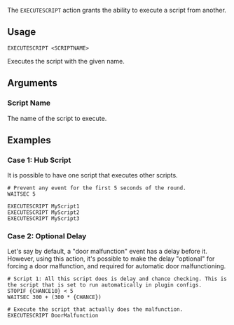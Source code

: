 The `EXECUTESCRIPT` action grants the ability to execute a script from another.

## Usage
```
EXECUTESCRIPT <SCRIPTNAME>
```
Executes the script with the given name.

## Arguments
### Script Name
The name of the script to execute.

## Examples
### Case 1: Hub Script
It is possible to have one script that executes other scripts.

```
# Prevent any event for the first 5 seconds of the round.
WAITSEC 5

EXECUTESCRIPT MyScript1
EXECUTESCRIPT MyScript2
EXECUTESCRIPT MyScript3
```

### Case 2: Optional Delay
Let's say by default, a "door malfunction" event has a delay before it. However, using this action, it's possible to make the delay "optional" for forcing a door malfunction, and required for automatic door malfunctioning.
```
# Script 1: All this script does is delay and chance checking. This is the script that is set to run automatically in plugin configs.
STOPIF {CHANCE10} < 5
WAITSEC 300 + (300 * {CHANCE})

# Execute the script that actually does the malfunction.
EXECUTESCRIPT DoorMalfunction
```
